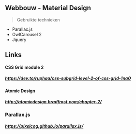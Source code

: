 ## Webbouw -  Material Design


> Gebruikte technieken
* Parallax.js
* OwlCarousel 2
* Jquery

## Links
#### CSS Grid module 2 
##### https://dev.to/ruphaa/css-subgrid-level-2-of-css-grid-1na0
#### Atomic Design
##### http://atomicdesign.bradfrost.com/chapter-2/
### Parallax.js
##### https://pixelcog.github.io/parallax.js/
